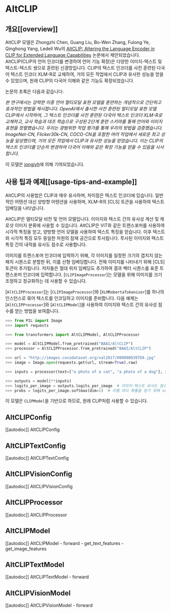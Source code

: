 # AltCLIP

## 개요[[overview]]

AltCLIP 모델은 Zhongzhi Chen, Guang Liu, Bo-Wen Zhang, Fulong Ye, Qinghong Yang, Ledell Wu의 [AltCLIP: Altering the Language Encoder in CLIP for Extended Language Capabilities](https://huggingface.co/papers/2211.06679v2) 논문에서 제안되었습니다. AltCLIP(CLIP의 언어 인코더를 변경하여 언어 기능 확장)은 다양한 이미지-텍스트 및 텍스트-텍스트 쌍으로 훈련된 신경망입니다. CLIP의 텍스트 인코더를 사전 훈련된 다국어 텍스트 인코더 XLM-R로 교체하여, 거의 모든 작업에서 CLIP과 유사한 성능을 얻을 수 있었으며, 원래 CLIP의 다국어 이해와 같은 기능도 확장되었습니다.

논문의 초록은 다음과 같습니다:

*본 연구에서는 강력한 이중 언어 멀티모달 표현 모델을 훈련하는 개념적으로 간단하고 효과적인 방법을 제시합니다. OpenAI에서 출시한 사전 훈련된 멀티모달 표현 모델 CLIP에서 시작하여, 그 텍스트 인코더를 사전 훈련된 다국어 텍스트 인코더 XLM-R로 교체하고, 교사 학습과 대조 학습으로 구성된 2단계 훈련 스키마를 통해 언어와 이미지 표현을 정렬했습니다. 우리는 광범위한 작업 평가를 통해 우리의 방법을 검증했습니다. ImageNet-CN, Flicker30k-CN, COCO-CN을 포함한 여러 작업에서 새로운 최고 성능을 달성했으며, 거의 모든 작업에서 CLIP과 유사한 성능을 얻었습니다. 이는 CLIP의 텍스트 인코더를 단순히 변경하여 다국어 이해와 같은 확장 기능을 얻을 수 있음을 시사합니다.*

이 모델은 [jongjyh](https://huggingface.co/jongjyh)에 의해 기여되었습니다.

## 사용 팁과 예제[[usage-tips-and-example]]

AltCLIP의 사용법은 CLIP과 매우 유사하며, 차이점은 텍스트 인코더에 있습니다. 일반적인 어텐션 대신 양방향 어텐션을 사용하며, XLM-R의 [CLS] 토큰을 사용하여 텍스트 임베딩을 나타냅니다.

AltCLIP은 멀티모달 비전 및 언어 모델입니다. 이미지와 텍스트 간의 유사성 계산 및 제로샷 이미지 분류에 사용할 수 있습니다. AltCLIP은 ViT와 같은 트랜스포머를 사용하여 시각적 특징을 얻고, 양방향 언어 모델을 사용하여 텍스트 특징을 얻습니다. 이후 텍스트와 시각적 특징 모두 동일한 차원의 잠재 공간으로 투사됩니다. 투사된 이미지와 텍스트 특징 간의 내적을 유사도 점수로 사용합니다.

이미지를 트랜스포머 인코더에 입력하기 위해, 각 이미지를 일정한 크기의 겹치지 않는 패치 시퀀스로 분할한 뒤, 이를 선형 임베딩합니다. 전체 이미지를 나타내기 위해 [CLS] 토큰이 추가됩니다. 저자들은 절대 위치 임베딩도 추가하여 결과 벡터 시퀀스를 표준 트랜스포머 인코더에 입력합니다. [`CLIPImageProcessor`]는 모델을 위해 이미지를 크기 조정하고 정규화하는 데 사용할 수 있습니다.

[`AltCLIPProcessor`]는 [`CLIPImageProcessor`]와 [`XLMRobertaTokenizer`]를 하나의 인스턴스로 묶어 텍스트를 인코딩하고 이미지를 준비합니다. 다음 예제는 [`AltCLIPProcessor`]와 [`AltCLIPModel`]을 사용하여 이미지와 텍스트 간의 유사성 점수를 얻는 방법을 보여줍니다.
```python
>>> from PIL import Image
>>> import requests

>>> from transformers import AltCLIPModel, AltCLIPProcessor

>>> model = AltCLIPModel.from_pretrained("BAAI/AltCLIP")
>>> processor = AltCLIPProcessor.from_pretrained("BAAI/AltCLIP")

>>> url = "http://images.cocodataset.org/val2017/000000039769.jpg"
>>> image = Image.open(requests.get(url, stream=True).raw)

>>> inputs = processor(text=["a photo of a cat", "a photo of a dog"], images=image, return_tensors="pt", padding=True)

>>> outputs = model(**inputs)
>>> logits_per_image = outputs.logits_per_image  # 이미지-텍스트 유사도 점수
>>> probs = logits_per_image.softmax(dim=1)  # 라벨 마다 확률을 얻기 위해 softmax 적용
```
<Tip>

이 모델은 `CLIPModel`을 기반으로 하므로, 원래 CLIP처럼 사용할 수 있습니다.

</Tip>

## AltCLIPConfig

[[autodoc]] AltCLIPConfig

## AltCLIPTextConfig

[[autodoc]] AltCLIPTextConfig

## AltCLIPVisionConfig

[[autodoc]] AltCLIPVisionConfig

## AltCLIPProcessor

[[autodoc]] AltCLIPProcessor

## AltCLIPModel

[[autodoc]] AltCLIPModel
    - forward
    - get_text_features
    - get_image_features

## AltCLIPTextModel

[[autodoc]] AltCLIPTextModel
    - forward

## AltCLIPVisionModel

[[autodoc]] AltCLIPVisionModel
    - forward
